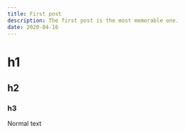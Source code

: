 ```yaml
---
title: First post
description: The first post is the most memorable one.
date: 2020-04-16
---
```

# h1

## h2

### h3

Normal text
